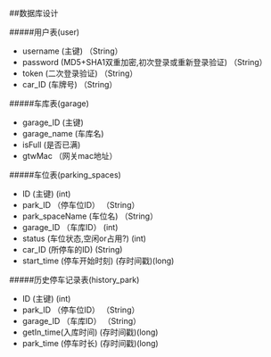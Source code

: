 ##数据库设计

#####用户表(user)
- username (主键) （String）
- password (MD5+SHA1双重加密,初次登录或重新登录验证) （String）
- token (二次登录验证) （String）
- car_ID (车牌号) （String）

#####车库表(garage)
- garage_ID (主键)
- garage_name (车库名)
- isFull (是否已满)
- gtwMac （网关mac地址）

#####车位表(parking_spaces)
- ID (主键) (int)
- park_ID （停车位ID） （String）
- park_spaceName (车位名) （String）
- garage_ID （车库ID） (int)
- status (车位状态,空闲or占用?) (int)
- car_ID (所停车的ID) (String)
- start_time (停车开始时刻) (存时间戳)(long)

#####历史停车记录表(history_park)
- ID (主键) (int)
- park_ID （停车位ID） （String）
- garage_ID （车库ID） （String）
- getIn_time(入库时间) (存时间戳)(long)
- park_time (停车时长) (存时间戳)(long)